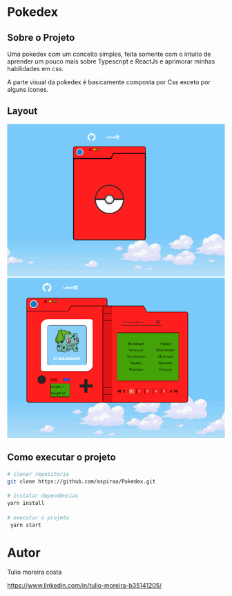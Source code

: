 # Pokedex





## Sobre o Projeto

Uma pokedex com um conceito simples, feita somente com o intuito de aprender um pouco mais sobre Typescript e ReactJs e aprimorar minhas habilidades em css.

A parte visual da pokedex é basicamente composta por Css exceto por alguns ícones. 
  
 ## Layout 
![imagem1](https://github.com/aspiraa/Pokedex/blob/main/src/assets/print01.png)
![imagem2](https://github.com/aspiraa/Pokedex/blob/main/src/assets/print02.png)
 
 
 
 ## Como executar o projeto
 
 ```bash
 # clonar repositório  
 git clone https://github.com/aspiraa/Pokedex.git
 
 # instalar dependências 
 yarn install
 
 # executar o projeto
  yarn start
 ```

# Autor

Tulio moreira costa

https://www.linkedin.com/in/tulio-moreira-b35141205/
